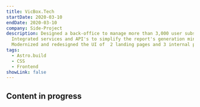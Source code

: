 ```yaml
---
title: VicBox.Tech
startDate: 2020-03-10
endDate: 2020-03-10
company: Side-Project
description: Designed a back-office to manage more than 3,000 user subscriptions, optimizing team productivity by managing everything from one place.
  Integrated services and API's to simplify the report's generation minimize excel use by 40%.
  Modernized and redesigned the UI of  2 landing pages and 3 internal platforms.
tags:
  - Astro.build
  - CSS
  - Frontend
showLink: false
---
```


## Content in progress
```

